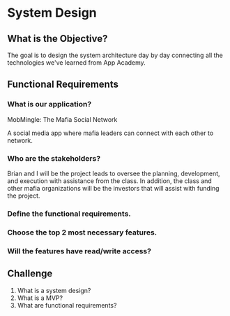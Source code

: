 # System Design

## What is the Objective?
The goal is to design the system architecture day by day connecting all the technologies we've learned from App Academy.

## Functional Requirements

### What is our application?
MobMingle: The Mafia Social Network

A social media app where mafia leaders can connect with each other to network.

### Who are the stakeholders?
Brian and I will be the project leads to oversee the planning, development, and execution with assistance from the class.
In addition, the class and other mafia organizations will be the investors that will assist with funding the project.

### Define the functional requirements.

### Choose the top 2 most necessary features.

### Will the features have read/write access?

## Challenge

1. What is a system design?
2. What is a MVP?
3. What are functional requirements?
